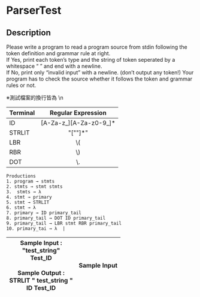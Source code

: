 # ParserTest  

## Description

  Please write a program to read a program source from stdin following the token definition 
and grammar rule at right.  
  If Yes, print each token’s type and the string of token seperated by a whitespace “ ” and 
end with a newline.   
  If No, print only “invalid input” with a newline. (don’t output any token!)
Your program has to check the source whether it follows the token and grammar rules or 
not.  

※測試檔案的換行皆為 \n

| Terminal  | Regular Expression | 
|-------|:-----:|
| ID   | [A-Za-z_][A-Za-z0-9_]* |
| STRLIT | "[""]*"  |
| LBR | \\( |
| RBR | \\) |
| DOT | \\. |


    Productions  
    1. program → stmts  
    2. stmts → stmt stmts  
    3.  stmts → λ  
    4. stmt → primary  
    5. stmt → STRLIT  
    6. stmt → λ  
    7. primary → ID primary_tail  
    8. primary_tail → DOT ID primary_tail  
    9. primary_tail → LBR stmt RBR primary_tail  
    10. primary_tai → λ  |

| **Sample Input :**<br />  "test_string"<br />  Test_ID<br /><br /> **Sample Output :**<br /> STRLIT " test_string "<br />  ID Test_ID<br />   | Sample Input | 
|-------|:-----:|
